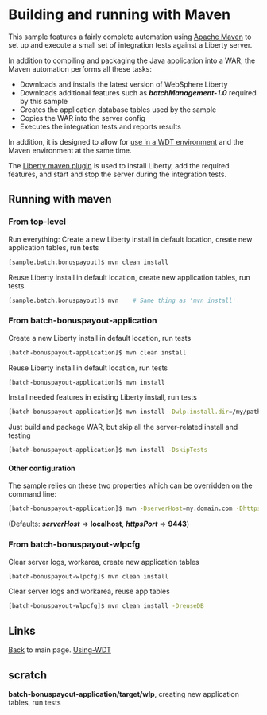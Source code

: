 # Building and running with Maven

This sample features a fairly complete automation using [Apache Maven](http://maven.apache.org/) to set up and execute a small set of integration tests against a Liberty server.

In addition to compiling and packaging the Java application into a WAR, the Maven automation performs all these tasks:

- Downloads and installs the latest version of WebSphere Liberty
- Downloads additional features such as ***batchManagement-1.0*** required by this sample
- Creates the application database tables used by the sample
- Copies the WAR into the server config
- Executes the integration tests and reports results

In addition, it is designed to allow for [use in a WDT environment][wdt] and the Maven environment at the same time.

The [Liberty maven plugin](https://github.com/WASdev/ci.maven) is used to install Liberty, add the required features, and start and stop the server during the integration tests.

## Running with maven

### From top-level

Run everything:  Create a new Liberty install in default location, create new application tables, run tests

```bash
[sample.batch.bonuspayout]$ mvn clean install
```

Reuse Liberty install in default location, create new application tables, run tests

```bash
[sample.batch.bonuspayout]$ mvn    # Same thing as 'mvn install'
```

### From batch-bonuspayout-application

Create a new Liberty install in default location, run tests
```bash
[batch-bonuspayout-application]$ mvn clean install
```

Reuse Liberty install in default location, run tests
```bash
[batch-bonuspayout-application]$ mvn install
```

Install needed features in existing Liberty install, run tests
```bash
[batch-bonuspayout-application]$ mvn install -Dwlp.install.dir=/my/path/to/wlp
```

Just build and package WAR, but skip all the server-related install and testing
```bash
[batch-bonuspayout-application]$ mvn install -DskipTests
```

#### Other configuration

The sample relies on these two properties which can be overridden on the command line:

```bash
[batch-bonuspayout-application]$ mvn -DserverHost=my.domain.com -DhttpsPort=9444 
```
(Defaults: ***serverHost*** => **localhost**, ***httpsPort*** => **9443**)

### From batch-bonuspayout-wlpcfg

Clear server logs, workarea, create new application tables

```bash
[batch-bonuspayout-wlpcfg]$ mvn clean install
```

Clear server logs and workarea, reuse app tables

```bash
[batch-bonuspayout-wlpcfg]$ mvn clean install -DreuseDB  
```

## Links

[Back](../README.md) to main page.
[Using-WDT][wdt]

[wdt]: docs/Using-WDT.md


## scratch
 **batch-bonuspayout-application/target/wlp**, creating new application tables, run tests
